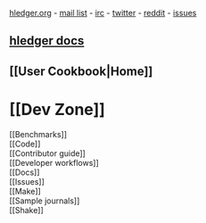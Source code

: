 [hledger.org](http://hledger.org) - 
[mail&nbsp;list](http://list.hledger.org) - 
[irc](http://irc.hledger.org) - 
[twitter](https://twitter.com/search?q=%23hledger&src=typd&f=realtime) -
[reddit](https://www.reddit.com/r/plaintextaccounting) -
[issues](http://issues.hledger.org) 

## [hledger docs](http://hledger.org/docs)

## [[User Cookbook|Home]]

# [[Dev Zone]]

[[Benchmarks]]  
[[Code]]  
[[Contributor guide]]  
[[Developer workflows]]  
[[Docs]]  
[[Issues]]  
[[Make]]  
[[Sample journals]]  
[[Shake]]  
